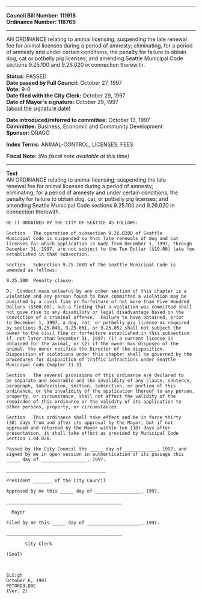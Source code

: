 * * * * *  
  
**Council Bill Number: [](#h0)[](#h2)111918**   
**Ordinance Number: 118769**  
  
* * * * *  
  
AN ORDINANCE relating to animal licensing; suspending the late renewal fee for animal licenses during a period of amnesty; eliminating, for a period of amnesty and under certain conditions, the penalty for failure to obtain dog, cat or potbelly pig licenses; and amending Seattle Municipal Code sections 9.25.100 and 9.26.020 in connection therewith.  
  
**Status:** PASSED   
**Date passed by Full Council:** October 27, 1997   
**Vote:** 9-0   
**Date filed with the City Clerk:** October 29, 1997   
**Date of Mayor's signature:** October 29, 1997   
[(about the signature date)](/~public/approvaldate.htm)   
  
  
**Date introduced/referred to committee:** October 13, 1997   
**Committee:** Business, Economic and Community Development   
**Sponsor:** DRAGO   
  
**Index Terms:** ANIMAL-CONTROL, LICENSES, FEES  
  
**Fiscal Note:** *(No fiscal note available at this time)*  
  
* * * * *  
  
**Text**  
    AN ORDINANCE  relating to animal licensing; suspending the late  
    renewal fee for animal licenses during a period of amnesty;  
    eliminating, for a period of amnesty and under certain conditions, the  
    penalty for failure to obtain dog, cat, or potbelly pig licenses; and  
    amending Seattle Municipal Code sections 9.25.100 and 9.26.020 in  
    connection therewith.  
  
    BE IT ORDAINED BY THE CITY OF SEATTLE AS FOLLOWS:  
  
    Section   The operation of subsection 9.26.020D of Seattle  
    Municipal Code is suspended so that late renewals of dog and cat  
    licenses for which application is made from December 1, 1997, through  
    December 31, 1997, are not subject to the Ten Dollar ($10.00) late fee  
    established in that subsection.  
  
    Section   Subsection 9.25.100D of the Seattle Municipal Code is  
    amended as follows:  
  
    9.25.100  Penalty clause.  
  
    D.  Conduct made unlawful by any other section of this chapter is a  
    violation and any person found to have committed a violation may be  
    punished by a civil fine or forfeiture of not more than Five Hundred  
    Dollars ($500.00), but a finding that a violation was committed shall  
    not give rise to any disability or legal disadvantage based on the  
    conviction of a criminal offense.  Failure to have obtained, prior  
    to December 1, 1997, a dog, cat, or potbelly pig license as required  
    by sections 9.25.048, 9.25.051, or 9.25.052 shall not subject the  
    owner to the civil fine or forfeiture established in this subsection  
    if, not later than December 31, 1997: (1) a current license is  
    obtained for the animal, or (2) if the owner has disposed of the  
    animal, the owner notifies the Director of the disposition.  
    Disposition of violations under this chapter shall be governed by the  
    procedures for disposition of traffic infractions under Seattle  
    Municipal Code Chapter 11.31.  
  
    Section   The several provisions of this ordinance are declared to  
    be separate and severable and the invalidity of any clause, sentence,  
    paragraph, subdivision, section, subsection, or portion of this  
    ordinance, or the invalidity of the application thereof to any person,  
    property, or circumstance, shall not affect the validity of the  
    remainder of this ordinance or the validity of its application to  
    other persons, property, or circumstances.  
  
    Section   This ordinance shall take effect and be in force thirty  
    (30) days from and after its approval by the Mayor, but if not  
    approved and returned by the Mayor within ten (10) days after  
    presentation, it shall take effect as provided by Municipal Code  
    Section 1.04.020.  
  
    Passed by the City Council the _____ day of ____________, 1997, and  
    signed by me in open session in authentication of its passage this  
    _____ day of _________________, 1997.  
  
    _____________________________________  
  
    President _______ of the City Council  
  
    Approved by me this _____ day of _________________, 1997.  
  
    ___________________________________________  
  
      Mayor  
  
    Filed by me this _____ day of ____________________, 1997.  
  
    ___________________________________________  
  
           City Clerk  
  
    (Seal)  
  
  
  
    SLC:gh  
    October 6, 1997  
    PETORD3.DOC  
    (Ver. 2)  
